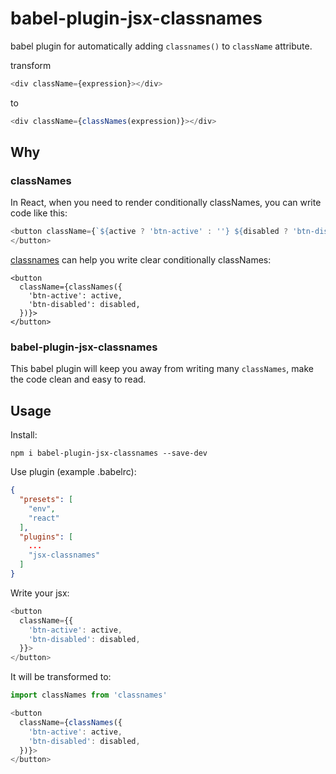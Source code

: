 # babel-plugin-jsx-classnames
babel plugin for automatically adding `classnames()` to `className` attribute.

transform

```javascript
<div className={expression}></div>
```

to

```javascript
<div className={classNames(expression)}></div>
```

## Why

### classNames

In React, when you need to render conditionally classNames, you can write code like this:

```javascript
<button className={`${active ? 'btn-active' : ''} ${disabled ? 'btn-disabled' : ''}`}>
</button>
```

[classnames](https://github.com/JedWatson/classnames) can help you write clear conditionally classNames:

```
<button
  className={classNames({
    'btn-active': active,
    'btn-disabled': disabled,
  })}>
</button>
```

### babel-plugin-jsx-classnames

This babel plugin will keep you away from writing many `classNames`, make the code clean and easy to read.

## Usage

Install:

```
npm i babel-plugin-jsx-classnames --save-dev
```

Use plugin (example .babelrc):

```json
{
  "presets": [
    "env",
    "react"
  ],
  "plugins": [
    ...
    "jsx-classnames"
  ]
}
```

Write your jsx:

```javascript
<button
  className={{
    'btn-active': active,
    'btn-disabled': disabled,
  }}>
</button>
```

It will be transformed to:

```javascript
import classNames from 'classnames'

<button
  className={classNames({
    'btn-active': active,
    'btn-disabled': disabled,
  })}>
</button>
```
